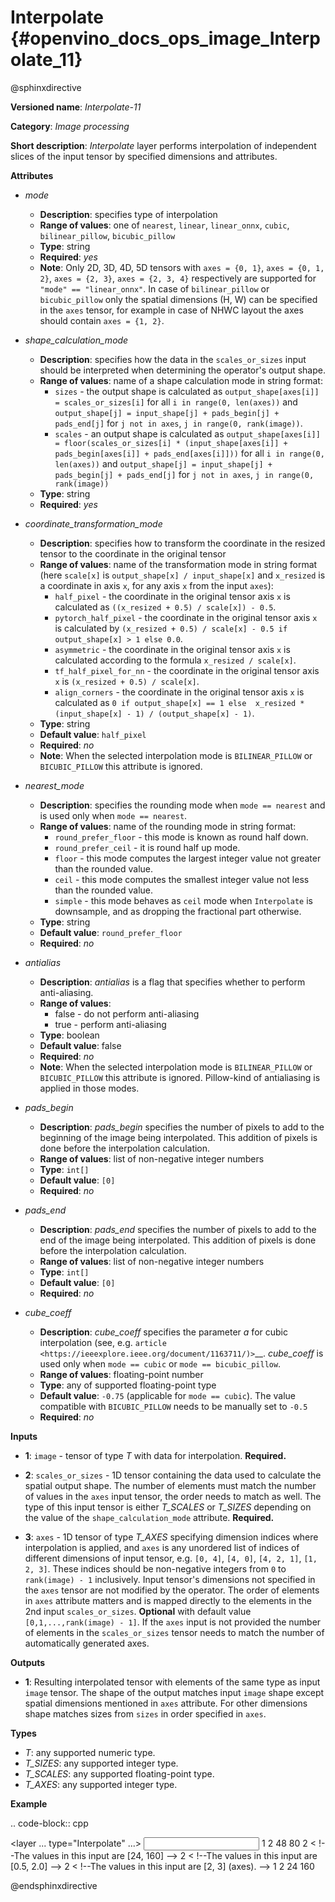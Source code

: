 # Interpolate {#openvino_docs_ops_image_Interpolate_11}

@sphinxdirective

**Versioned name**: *Interpolate-11*

**Category**: *Image processing*

**Short description**: *Interpolate* layer performs interpolation of independent slices of the input tensor by specified dimensions and attributes.

**Attributes**

* *mode*

  * **Description**: specifies type of interpolation
  * **Range of values**: one of ``nearest``, ``linear``, ``linear_onnx``, ``cubic``, ``bilinear_pillow``, ``bicubic_pillow``
  * **Type**: string
  * **Required**: *yes*
  * **Note**: Only 2D, 3D, 4D, 5D tensors with ``axes = {0, 1}``, ``axes = {0, 1, 2}``, ``axes = {2, 3}``,  ``axes = {2, 3, 4}`` respectively are supported for ``"mode" == "linear_onnx"``. In case of ``bilinear_pillow`` or ``bicubic_pillow`` only the spatial dimensions (H, W) can be specified in the ``axes`` tensor, for example in case of NHWC layout the axes should contain ``axes = {1, 2}``.

* *shape_calculation_mode*

  * **Description**: specifies how the data in the ``scales_or_sizes`` input should be interpreted when determining the operator's output shape.
  * **Range of values**: name of a shape calculation mode in string format:
    * ``sizes`` - the output shape is calculated as ``output_shape[axes[i]] = scales_or_sizes[i]`` for all ``i in range(0, len(axes))`` and ``output_shape[j] = input_shape[j] + pads_begin[j] + pads_end[j]`` for ``j not in axes``, ``j in range(0, rank(image))``.
    * ``scales`` - an output shape is calculated as ``output_shape[axes[i]] = floor(scales_or_sizes[i] * (input_shape[axes[i]] + pads_begin[axes[i]] + pads_end[axes[i]]))`` for all ``i in range(0, len(axes))`` and ``output_shape[j] = input_shape[j] + pads_begin[j] + pads_end[j]`` for ``j not in axes``, ``j in range(0, rank(image))``
  * **Type**: string
  * **Required**: *yes*

* *coordinate_transformation_mode*

  * **Description**: specifies how to transform the coordinate in the resized tensor to the coordinate in the original tensor
  * **Range of values**: name of the transformation mode in string format (here ``scale[x]`` is ``output_shape[x] / input_shape[x]`` and ``x_resized`` is a coordinate in axis ``x``, for any axis ``x`` from the input ``axes``):
    * ``half_pixel`` - the coordinate in the original tensor axis ``x`` is calculated as ``((x_resized + 0.5) / scale[x]) - 0.5``.
    * ``pytorch_half_pixel`` -  the coordinate in the original tensor axis ``x`` is calculated by ``(x_resized + 0.5) / scale[x] - 0.5 if  output_shape[x] > 1 else 0.0``.
    * ``asymmetric`` - the coordinate in the original tensor axis ``x`` is calculated according to the formula ``x_resized / scale[x]``.
    * ``tf_half_pixel_for_nn`` - the coordinate in the original tensor axis ``x`` is ``(x_resized + 0.5) / scale[x]``.
    * ``align_corners`` - the coordinate in the original tensor axis ``x`` is calculated as ``0 if output_shape[x] == 1 else  x_resized * (input_shape[x] - 1) / (output_shape[x] - 1)``.
  * **Type**: string
  * **Default value**: ``half_pixel``
  * **Required**: *no*
  * **Note**: When the selected interpolation mode is ``BILINEAR_PILLOW`` or ``BICUBIC_PILLOW`` this attribute is ignored.

* *nearest_mode*

  * **Description**: specifies the rounding mode when ``mode == nearest`` and is used only when ``mode == nearest``.
  * **Range of values**: name of the rounding mode in string format:
    * ``round_prefer_floor`` - this mode is known as round half down.
    * ``round_prefer_ceil`` - it is round half up mode.
    * ``floor`` - this mode computes the largest integer value not greater than the rounded value.
    * ``ceil`` - this mode computes the smallest integer value not less than the rounded value.
    * ``simple`` - this mode behaves as ``ceil`` mode when ``Interpolate`` is downsample, and as dropping the fractional part otherwise.
  * **Type**: string
  * **Default value**: ``round_prefer_floor``
  * **Required**: *no*

* *antialias*

  * **Description**: *antialias* is a flag that specifies whether to perform anti-aliasing.
  * **Range of values**:
    * false - do not perform anti-aliasing
    * true - perform anti-aliasing
  * **Type**: boolean
  * **Default value**: false
  * **Required**: *no*
  * **Note**: When the selected interpolation mode is ``BILINEAR_PILLOW`` or ``BICUBIC_PILLOW`` this attribute is ignored. Pillow-kind of antialiasing is applied in those modes.

* *pads_begin*

  * **Description**: *pads_begin* specifies the number of pixels to add to the beginning of the image being interpolated. This addition of pixels is done before the interpolation calculation.
  * **Range of values**: list of non-negative integer numbers
  * **Type**: ``int[]``
  * **Default value**: ``[0]``
  * **Required**: *no*

* *pads_end*

  * **Description**: *pads_end* specifies the number of pixels to add to the end of the image being interpolated. This addition of pixels is done before the interpolation calculation.
  * **Range of values**: list of non-negative integer numbers
  * **Type**: ``int[]``
  * **Default value**: ``[0]``
  * **Required**: *no*

* *cube_coeff*

  * **Description**: *cube_coeff* specifies the parameter *a* for cubic interpolation (see, e.g.  `article <https://ieeexplore.ieee.org/document/1163711/)>`__.  *cube_coeff* is used only when ``mode == cubic`` or ``mode == bicubic_pillow``.
  * **Range of values**: floating-point number
  * **Type**: any of supported floating-point type
  * **Default value**: ``-0.75`` (applicable for ``mode == cubic``). The value compatible with ``BICUBIC_PILLOW`` needs to be manually set to ``-0.5``
  * **Required**: *no*

**Inputs**

*   **1**: ``image`` - tensor of type *T* with data for interpolation. **Required.**

*   **2**: ``scales_or_sizes`` - 1D tensor containing the data used to calculate the spatial output shape. The number of elements must match the number of values in the ``axes`` input tensor, the order needs to match as well. The type of this input tensor is either *T_SCALES* or *T_SIZES* depending on the value of the ``shape_calculation_mode`` attribute. **Required.**

*   **3**: ``axes`` - 1D tensor of type *T_AXES* specifying dimension indices where interpolation is applied, and ``axes`` is any unordered list of indices of different dimensions of input tensor, e.g. ``[0, 4]``, ``[4, 0]``, ``[4, 2, 1]``, ``[1, 2, 3]``. These indices should be non-negative integers from ``0`` to ``rank(image) - 1`` inclusively.  Input tensor's dimensions not specified in the ``axes`` tensor are not modified by the operator. The order of elements in ``axes`` attribute matters and is mapped directly to the elements in the 2nd input ``scales_or_sizes``. **Optional** with default value ``[0,1,...,rank(image) - 1]``. If the ``axes`` input is not provided the number of elements in the ``scales_or_sizes`` tensor needs to match the number of automatically generated axes.

**Outputs**

*   **1**: Resulting interpolated tensor with elements of the same type as input ``image`` tensor. The shape of the output matches input ``image`` shape except spatial dimensions mentioned in ``axes`` attribute. For other dimensions shape matches sizes from ``sizes`` in order specified in ``axes``.

**Types**

* *T*: any supported numeric type.
* *T_SIZES*: any supported integer type.
* *T_SCALES*: any supported floating-point type.
* *T_AXES*: any supported integer type.

**Example**

.. code-block:: cpp

   <layer ... type="Interpolate" ...>
       <data shape_calculation_mode="scales" pads_begin="0" pads_end="0" mode="bicubic_pillow"/>
       <input>
           <port id="0">
               <dim>1</dim>
               <dim>2</dim>
               <dim>48</dim>
               <dim>80</dim>
           </port>
           <port id="1">
               <dim>2</dim> < !--The values in this input are [24, 160] -->
           </port>
           <port id="2">
               <dim>2</dim> < !--The values in this input are [0.5, 2.0] -->
           </port>
           <port id="3">
               <dim>2</dim> < !--The values in this input are [2, 3] (axes). -->
           </port>
       </input>
       <output>
           <port id="0"  precision="FP32">
               <dim>1</dim>
               <dim>2</dim>
               <dim>24</dim>
               <dim>160</dim>
           </port>
       </output>
   </layer>

@endsphinxdirective
